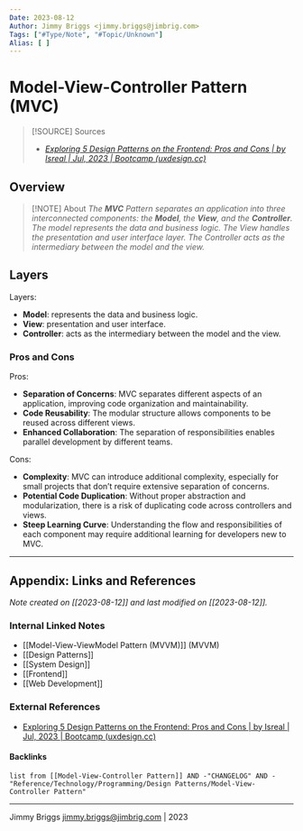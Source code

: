 ```yaml
---
Date: 2023-08-12
Author: Jimmy Briggs <jimmy.briggs@jimbrig.com>
Tags: ["#Type/Note", "#Topic/Unknown"]
Alias: [ ]
---
```


# Model-View-Controller Pattern (MVC)

> [!SOURCE] Sources
> - *[Exploring 5 Design Patterns on the Frontend: Pros and Cons | by Isreal | Jul, 2023 | Bootcamp (uxdesign.cc)](https://bootcamp.uxdesign.cc/exploring-5-patterns-on-the-frontend-pros-and-cons-a1591d4ea9f2)*


## Overview

> [!NOTE] About
> *The **MVC** Pattern separates an application into three interconnected components: the **Model**, the **View**, and the **Controller**. The model represents the data and business logic. The View handles the presentation and user interface layer. The Controller acts as the intermediary between the model and the view.*

## Layers

Layers:

- **Model**: represents the data and business logic.
- **View**: presentation and user interface.
- **Controller**: acts as the intermediary between the model and the view.

### Pros and Cons

Pros:

- **Separation of Concerns**: MVC separates different aspects of an application, improving code organization and maintainability.
- **Code Reusability**: The modular structure allows components to be reused across different views.
- **Enhanced Collaboration**: The separation of responsibilities enables parallel development by different teams.

Cons:

- **Complexity**: MVC can introduce additional complexity, especially for small projects that don’t require extensive separation of concerns.
- **Potential Code Duplication**: Without proper abstraction and modularization, there is a risk of duplicating code across controllers and views.
- **Steep Learning Curve**: Understanding the flow and responsibilities of each component may require additional learning for developers new to MVC.


***

## Appendix: Links and References

*Note created on [[2023-08-12]] and last modified on [[2023-08-12]].*

### Internal Linked Notes

- [[Model-View-ViewModel Pattern (MVVM)]] (MVVM)
- [[Design Patterns]]
- [[System Design]]
- [[Frontend]]
- [[Web Development]]

### External References

- [Exploring 5 Design Patterns on the Frontend: Pros and Cons | by Isreal | Jul, 2023 | Bootcamp (uxdesign.cc)](https://bootcamp.uxdesign.cc/exploring-5-patterns-on-the-frontend-pros-and-cons-a1591d4ea9f2)

#### Backlinks

```dataview
list from [[Model-View-Controller Pattern]] AND -"CHANGELOG" AND -"Reference/Technology/Programming/Design Patterns/Model-View-Controller Pattern"
```


***

Jimmy Briggs <jimmy.briggs@jimbrig.com> | 2023

